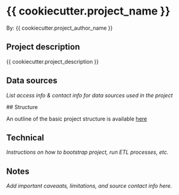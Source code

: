 # {{ cookiecutter.project_name }}

By: {{ cookiecutter.project_author_name }}

## Project description

{{ cookiecutter.project_description }}

## Data sources

*List access info & contact info for data sources used in the project*

## Structure

An outline of the basic project structure is available [here](https://github.com/camartinezbu/cookiecutter-r-project)

## Technical

*Instructions on how to bootstrap project, run ETL processes, etc.*

## Notes

*Add important caveaats, limitations, and source contact info here.*
